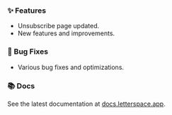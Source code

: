 ### ✨ Features

- Unsubscribe page updated.
- New features and improvements.

### 🐛 Bug Fixes

- Various bug fixes and optimizations.

### 📚 Docs

See the latest documentation at [docs.letterspace.app](https://docs.letterspace.app).
